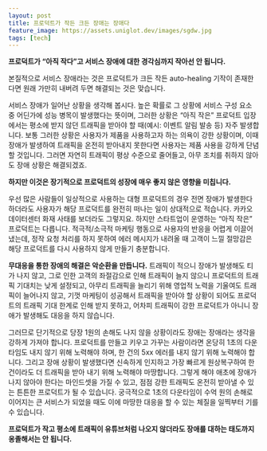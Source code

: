 ```yaml
---
layout: post
title: 프로덕트가 작든 크든 장애는 장애다
feature_image: https://assets.uniglot.dev/images/sgdw.jpg
tags: [tech]
---
```


**프로덕트가 “아직 작다”고 서비스 장애에 대한 경각심까지 작아선 안 됩니다.**

<!--more-->

본질적으로 서비스 장애라는 것은 프로덕트가 크든 작든 auto-healing 기작이 존재한다면 원래 가만히 내버려 두면 해결되는 것은 맞습니다.

서비스 장애가 일어난 상황을 생각해 봅시다. 높은 확률로 그 상황에 서비스 구성 요소 중 어딘가에 성능 병목이 발생했다는 뜻이며, 그러한 상황은 “아직 작은” 프로덕트 입장에서는 평소에 받지 않던 트래픽을 받아야 할 때(예시: 이벤트 알림 발송 등) 자주 발생합니다. 보통 그러한 상황은 사용자가 제품을 사용하고자 하는 의욕이 강한 상황이며, 이때 장애가 발생하여 트래픽을 온전히 받아내지 못한다면 사용자는 제품 사용을 강하게 단념할 것입니다. 그러면 자연히 트래픽이 평상 수준으로 줄어들고, 아무 조치를 취하지 않아도 장애 상황은 해결되겠죠.

**하지만 이것은 장기적으로 프로덕트의 성장에 매우 좋지 않은 영향을 미칩니다.**

우선 많은 사람들이 일상적으로 사용하는 대형 프로덕트의 경우 전면 장애가 발생한다 하더라도 사용자가 해당 프로덕트를 완전히 떠나는 일이 상대적으로 적습니다. 카카오 데이터센터 화재 사태를 보더라도 그렇지요. 하지만 스타트업이 운영하는 “아직 작은” 프로덕트는 다릅니다. 적극적/소극적 마케팅 행동으로 사용자의 반응을 어렵게 이끌어 냈는데, 정작 요청 처리를 하지 못하여 에러 메시지가 내려올 때 고객이 느낄 절망감은 해당 프로덕트를 다시 사용하지 않게 만들기 충분합니다.

**무대응을 통한 장애의 해결은 악순환을 만듭니다.** 트래픽이 적으니 장애가 발생해도 티가 나지 않고, 그로 인한 고객의 좌절감으로 인해 트래픽이 늘지 않으니 프로덕트의 트래픽 기대치는 낮게 설정되고, 아무리 트래픽을 늘리기 위해 영업적 노력을 기울여도 트래픽이 늘어나지 않고, 기껏 마케팅이 성공해서 트래픽을 받아야 할 상황이 되어도 프로덕트의 트래픽 기대 한계로 인해 받지 못하고, 어차피 트래픽이 강한 프로덕트가 아니니 장애가 발생해도 대응을 하지 않습니다.

그러므로 단기적으로 당장 1원의 손해도 나지 않을 상황이라도 장애는 장애라는 생각을 강하게 가져야 합니다. 프로덕트를 만들고 키우고 가꾸는 사람이라면 온당히 1초의 다운타임도 내지 않기 위해 노력해야 하며, 한 건의 5xx 에러를 내지 않기 위해 노력해야 합니다. 그리고 장애 상황이 발생했다면 신속하게 인지하고 가장 빠르게 원상복구하여 한 건이라도 더 트래픽을 받아 내기 위해 노력해야 마땅합니다. 그렇게 해야 애초에 장애가 나지 않아야 한다는 마인드셋을 가질 수 있고, 점점 강한 트래픽도 온전히 받아낼 수 있는 튼튼한 프로덕트가 될 수 있습니다. 궁극적으로 1초의 다운타임이 수억 원의 손해로 이어지는 큰 서비스가 되었을 때도 이에 마땅한 대응을 할 수 있는 체질을 일찍부터 기를 수 있습니다.

**프로덕트가 작고 평소에 트래픽이 유튜브처럼 나오지 않더라도 장애를 대하는 태도까지 옹졸해서는 안 됩니다.**
